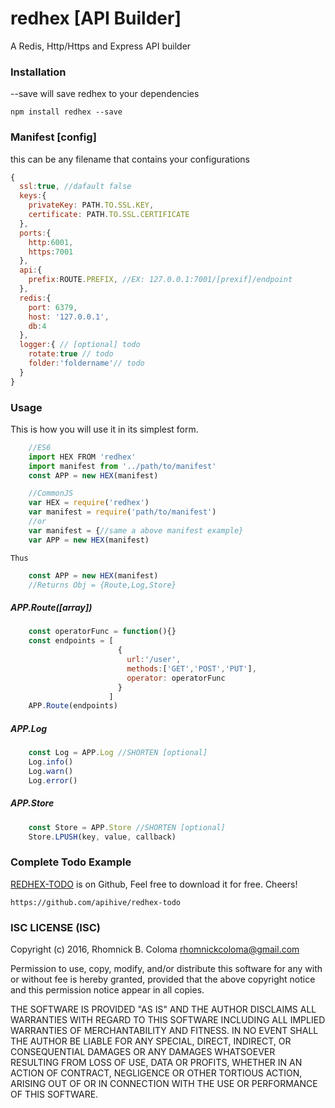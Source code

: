 # redhex [API Builder]

A Redis, Http/Https and Express API builder

### Installation
--save will save redhex to your dependencies
```
npm install redhex --save
```
### Manifest [config]
this can be any filename that contains your configurations
```javascript
{
  ssl:true, //dafault false
  keys:{
    privateKey: PATH.TO.SSL.KEY,
    certificate: PATH.TO.SSL.CERTIFICATE
  },
  ports:{
    http:6001,
    https:7001
  },
  api:{
    prefix:ROUTE.PREFIX, //EX: 127.0.0.1:7001/[prexif]/endpoint
  },
  redis:{
    port: 6379,
    host: '127.0.0.1',
    db:4
  },
  logger:{ // [optional] todo
  	rotate:true // todo
    folder:'foldername'// todo
  }
}
```

### Usage
This is how you will use it in its simplest form.
```javascript
	//ES6
	import HEX FROM 'redhex'
    import manifest from '../path/to/manifest'
    const APP = new HEX(manifest)

    //CommonJS
    var HEX = require('redhex')
    var manifest = require('path/to/manifest')
    //or   
    var manifest = {//same a above manifest example}
    var APP = new HEX(manifest)
```
`Thus`
```javascript
    const APP = new HEX(manifest)
    //Returns Obj = {Route,Log,Store}
```
##### APP.Route([array])
```javascript
    const operatorFunc = function(){}
    const endpoints = [
                        {
                          url:'/user',
                          methods:['GET','POST','PUT'],
                          operator: operatorFunc
                        }
                      ]
    APP.Route(endpoints)
```
##### APP.Log
```javascript
    const Log = APP.Log //SHORTEN [optional]
    Log.info()
    Log.warn()
    Log.error()
```
##### APP.Store
```javascript
	const Store = APP.Store //SHORTEN [optional]
    Store.LPUSH(key, value, callback)
```

### Complete Todo Example
[REDHEX-TODO](https://github.com/apihive/redhex-todo) is on Github, Feel free to download it for free. Cheers!
```
https://github.com/apihive/redhex-todo
```

### ISC LICENSE (ISC)

Copyright (c) 2016, Rhomnick B. Coloma rhomnickcoloma@gmail.com

Permission to use, copy, modify, and/or distribute this software for any
with or without fee is hereby granted, provided that the above copyright
notice and this permission notice appear in all copies.

THE SOFTWARE IS PROVIDED "AS IS" AND THE AUTHOR DISCLAIMS ALL WARRANTIES
WITH REGARD TO THIS SOFTWARE INCLUDING ALL IMPLIED WARRANTIES OF
MERCHANTABILITY AND FITNESS. IN NO EVENT SHALL THE AUTHOR BE LIABLE FOR
ANY SPECIAL, DIRECT, INDIRECT, OR CONSEQUENTIAL DAMAGES OR ANY DAMAGES
WHATSOEVER RESULTING FROM LOSS OF USE, DATA OR PROFITS, WHETHER IN AN
ACTION OF CONTRACT, NEGLIGENCE OR OTHER TORTIOUS ACTION, ARISING OUT OF
OR IN CONNECTION WITH THE USE OR PERFORMANCE OF THIS SOFTWARE.
